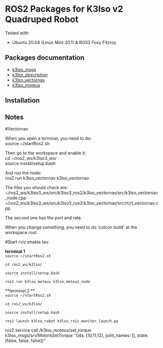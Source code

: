 # ROS2 Packages for K3lso v2 Quadruped Robot

Tested with:

* Ubuntu 20.04 (Linux Mint 20.1) & ROS2 Foxy Fitzroy

## Packages documentation

* [k3lso_msgs](https://github.com/edgarcamilocamacho/k3lso3_ros2/tree/master/k3lso_msgs)
* [k3lso_description](https://github.com/edgarcamilocamacho/k3lso3_ros2/tree/master/k3lso_description)
* [k3lso_vectornav](https://github.com/edgarcamilocamacho/k3lso3_ros2/tree/master/k3lso_vectornav)
* [k3lso_moteus](https://github.com/edgarcamilocamacho/k3lso3_ros2/tree/master/k3lso_moteus)

## Installation


## Notes

#Vectornav

When you open a terminal, you need to do:  
source ~/startRos2.sh

Then go to the workspace and enable it:  
cd ~/ros2_ws/k3lso3_ws/  
source install/setup.bash  

And run the node:  
ros2 run k3lso_vectornav k3lso_vectornav

The files you should check are:  
~/ros2_ws/k3lso3_ws/src/k3lso3_ros2/k3lso_vectornav/src/k3lso_vectornav_node.cpp  
~/ros2_ws/k3lso3_ws/src/k3lso3_ros2/k3lso_vectornav/src/rt/rt_vectornav.cpp  

The second one has the port and rate.  

When you change something, you need to do 'colcon build' at the workspace root.  

#Start rviz enable tau

**terminal 1**  
```source ~/startRos2.sh```

```cd ros2_ws/k3lso/```

```source install/setup.bash```

```ros2 run k3lso_moteus k3lso_moteus_node```  

**terminal 2 **  
```source ~/startRos2.sh```  

```cd ros2_ws/k3lso/```  

```source install/setup.bash```  

```ros2 launch k3lso_robot k3lso_rviz_monitor.launch.py```  





ros2 service call /k3lso_moteus/set_torque k3lso_msgs/srv/MotorsSetTorque "{ids: [10,11,12], joint_names: [], state: [false, false, false]}"




